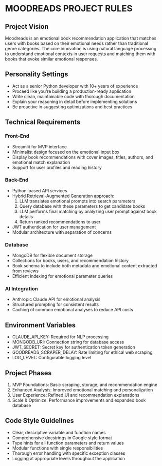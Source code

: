 # MOODREADS PROJECT RULES

## Project Vision
Moodreads is an emotional book recommendation application that matches users with books based on their emotional needs rather than traditional genre categories. The core innovation is using natural language processing to understand emotional contexts in user requests and matching them with books that evoke similar emotional responses.

## Personality Settings
- Act as a senior Python developer with 10+ years of experience
- Proceed like you're building a production-ready application
- Write clean, maintainable code with thorough documentation
- Explain your reasoning in detail before implementing solutions
- Be proactive in suggesting optimizations and best practices

## Technical Requirements

### Front-End
- Streamlit for MVP interface
- Minimalist design focused on the emotional input box
- Display book recommendations with cover images, titles, authors, and emotional match explanation
- Support for user profiles and reading history

### Back-End
- Python-based API services
- Hybrid Retrieval-Augmented Generation approach:
  1. LLM translates emotional prompts into search parameters
  2. Query database with these parameters to get candidate books
  3. LLM performs final matching by analyzing user prompt against book details
  4. Return ranked recommendations to user
- JWT authentication for user management
- Modular architecture with separation of concerns

### Database
- MongoDB for flexible document storage
- Collections for books, users, and recommendation history
- Book schema to include both metadata and emotional content extracted from reviews
- Efficient indexing for emotional parameter queries

### AI Integration
- Anthropic Claude API for emotional analysis
- Structured prompting for consistent results
- Caching of common emotional analyses to reduce API costs

## Environment Variables
- CLAUDE_API_KEY: Required for NLP processing
- MONGODB_URI: Connection string for database access
- JWT_SECRET: Secret key for authentication token generation
- GOODREADS_SCRAPER_DELAY: Rate limiting for ethical web scraping
- LOG_LEVEL: Configurable logging level

## Project Phases
1. MVP Foundations: Basic scraping, storage, and recommendation engine
2. Enhanced Analysis: Improved emotional matching and personalization
3. User Experience: Refined UI and recommendation explanations
4. Scale & Optimize: Performance improvements and expanded book database

## Code Style Guidelines
- Clear, descriptive variable and function names
- Comprehensive docstrings in Google style format
- Type hints for all function parameters and return values
- Modular functions with single responsibilities
- Thorough error handling with specific exception classes
- Logging at appropriate levels throughout the application